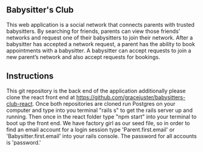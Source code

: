
## Babysitter's Club

This web application is a social network that connects parents with trusted babysitters. By searching for friends, parents can view those friends' networks and request one of their babysitters to join their network. After a babysitter has accepted a network request, a parent has the ability to book appointments with a babysitter. A babysitter can accept requests to join a new parent’s network and also accept requests for bookings.

## Instructions

This git repository is the back end of the application additionally please clone the react front end at https://github.com/gracejuster/babysitters-club-react.
Once both repositories are cloned run Postgres on your computer and type into you terminal "rails s" to get the rails server up and running. Then once in the react folder type "npm start" into your terminal to boot up the front end. We have factory girl as our seed file, so in order to find an email account for a login session type 'Parent.first.email' or 'Babysitter.first.email' into your rails console. The password for all accounts is 'password.'

